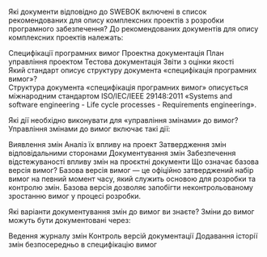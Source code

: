Які документи відповідно до SWEBOK включені в список рекомендованих для опису комплексних проектів з розробки програмного забезпечення?
До рекомендованих документів для опису комплексних проектів належать:<br>

Специфікації програмних вимог
Проектна документація
План управління проектом
Тестова документація
Звіти з оцінки якості<br>
Який стандарт описує структуру документа «специфікація програмних вимог»?<br>
Структура документа «специфікація програмних вимог» описується міжнародним стандартом ISO/IEC/IEEE 29148:2011 «Systems and software engineering - Life cycle processes - Requirements engineering».<br>

Які дії необхідно виконувати для «управління змінами» до вимог?
Управління змінами до вимог включає такі дії:<br>

Виявлення змін
Аналіз їх впливу на проект
Затвердження змін відповідальними сторонами
Документування змін
Забезпечення відстежуваності впливу змін на проєктні документи
Що означає базова версія вимог?
Базова версія вимог — це офіційно затверджений набір вимог на певний момент часу, який служить основою для розробки та контролю змін. Базова версія дозволяє запобігти неконтрольованому зростанню вимог у процесі розробки.

Які варіанти документування змін до вимог ви знаєте?
Зміни до вимог можуть бути документовані через:

Ведення журналу змін
Контроль версій документації
Додавання історії змін безпосередньо в специфікацію вимог
